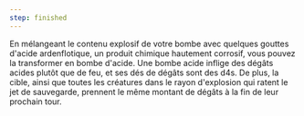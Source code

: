 ```yaml
---
step: finished
---
```

En mélangeant le contenu explosif de votre bombe avec quelques gouttes d'acide ardenflotique, un produit chimique hautement corrosif, vous pouvez la transformer en bombe d'acide. Une bombe acide inflige des dégâts acides plutôt que de feu, et ses dés de dégâts sont des d4s. De plus, la cible, ainsi que toutes les créatures dans le rayon d'explosion qui ratent le jet de sauvegarde, prennent le même montant de dégâts à la fin de leur prochain tour.

